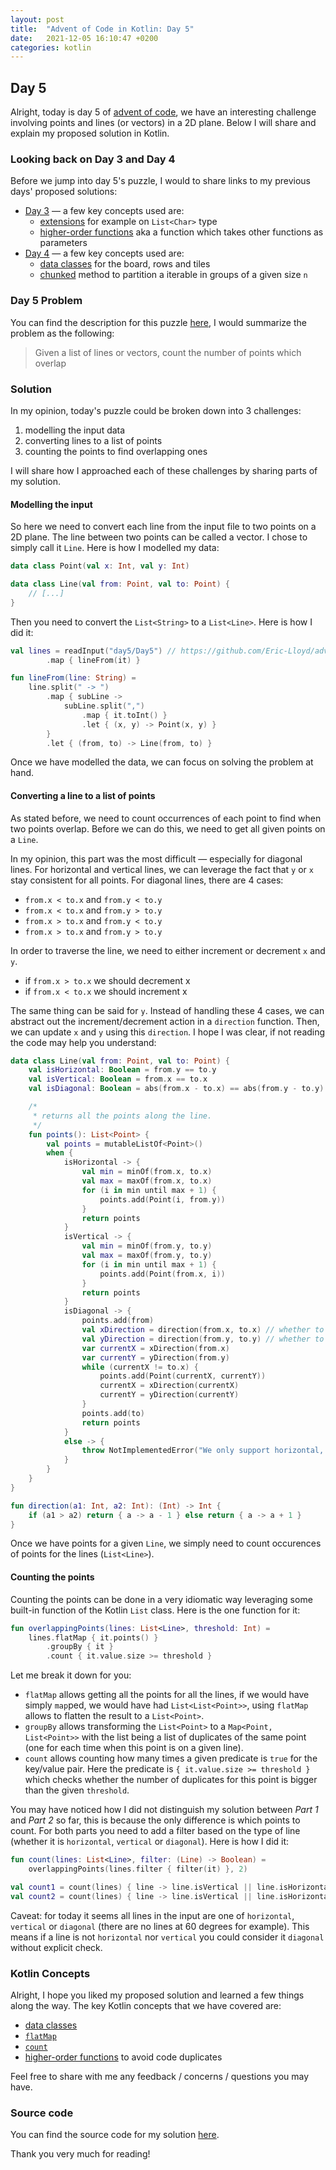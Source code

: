 ```yaml
---
layout: post
title:  "Advent of Code in Kotlin: Day 5"
date:   2021-12-05 16:10:47 +0200
categories: kotlin
---
```


## Day 5
Alright, today is day 5 of [advent of code](https://adventofcode.com/2021/), we have an interesting challenge involving points and lines (or vectors) in a 2D plane.
Below I will share and explain my proposed solution in Kotlin.

### Looking back on Day 3 and Day 4
Before we jump into day 5's puzzle, I would to share links to my previous days' proposed solutions:
* [Day 3](https://github.com/Eric-Lloyd/advent-of-code-kotlin/blob/main/src/day3/Day3.kt) — a few key concepts used are:
  * [extensions](https://kotlinlang.org/docs/extensions.html) for example on `List<Char>` type
  * [higher-order functions](https://kotlinlang.org/docs/lambdas.html) aka a function which takes other functions as parameters
* [Day 4](https://github.com/Eric-Lloyd/advent-of-code-kotlin/blob/main/src/day4/Day4.kt) — a few key concepts used are:
  * [data classes](https://kotlinlang.org/docs/data-classes.html) for the board, rows and tiles
  * [chunked](https://kotlinlang.org/api/latest/jvm/stdlib/kotlin.collections/chunked.html) method to partition a iterable in groups of a given size `n`

### Day 5 Problem
You can find the description for this puzzle [here](https://adventofcode.com/2021/day/5), I would summarize the problem as the following:
> Given a list of lines or vectors, count the number of points which overlap


### Solution
In my opinion, today's puzzle could be broken down into 3 challenges:
1. modelling the input data
2. converting lines to a list of points
3. counting the points to find overlapping ones

I will share how I approached each of these challenges by sharing parts of my solution.

#### Modelling the input
So here we need to convert each line from the input file to two points on a 2D plane.
The line between two points can be called a vector. I chose to simply call it `Line`. 
Here is how I modelled my data:
```kotlin
data class Point(val x: Int, val y: Int)

data class Line(val from: Point, val to: Point) {
    // [...]
}
```
Then you need to convert the `List<String>` to a `List<Line>`. Here is how I did it:
```kotlin
val lines = readInput("day5/Day5") // https://github.com/Eric-Lloyd/advent-of-code-kotlin/blob/main/src/utils/Utils.kt#L8
        .map { lineFrom(it) }

fun lineFrom(line: String) =
    line.split(" -> ")
        .map { subLine ->
            subLine.split(",")
                .map { it.toInt() }
                .let { (x, y) -> Point(x, y) }
        }
        .let { (from, to) -> Line(from, to) }
```
Once we have modelled the data, we can focus on solving the problem at hand.

#### Converting a line to a list of points
As stated before, we need to count occurrences of each point to find when two points overlap. 
Before we can do this, we need to get all given points on a `Line`.

In my opinion, this part was the most difficult — especially for diagonal lines.
For horizontal and vertical lines, we can leverage the fact that `y` or `x` stay consistent for all points.
For diagonal lines, there are 4 cases:
* `from.x < to.x` and `from.y < to.y` 
* `from.x < to.x` and `from.y > to.y` 
* `from.x > to.x` and `from.y < to.y` 
* `from.x > to.x` and `from.y > to.y`

In order to traverse the line, we need to either increment or decrement `x` and `y`. 
* if `from.x > to.x` we should decrement x
* if `from.x < to.x` we should increment x

The same thing can be said for `y`. Instead of handling these 4 cases, we can abstract out the increment/decrement action in a `direction` function. 
Then, we can update `x` and `y` using this `direction`.
I hope I was clear, if not reading the code may help you understand:
```kotlin
data class Line(val from: Point, val to: Point) {
    val isHorizontal: Boolean = from.y == to.y
    val isVertical: Boolean = from.x == to.x
    val isDiagonal: Boolean = abs(from.x - to.x) == abs(from.y - to.y)

    /*
     * returns all the points along the line.
     */
    fun points(): List<Point> {
        val points = mutableListOf<Point>()
        when {
            isHorizontal -> {
                val min = minOf(from.x, to.x)
                val max = maxOf(from.x, to.x)
                for (i in min until max + 1) {
                    points.add(Point(i, from.y))
                }
                return points
            }
            isVertical -> {
                val min = minOf(from.y, to.y)
                val max = maxOf(from.y, to.y)
                for (i in min until max + 1) {
                    points.add(Point(from.x, i))
                }
                return points
            }
            isDiagonal -> {
                points.add(from)
                val xDirection = direction(from.x, to.x) // whether to increment or decrement x when traversing the line
                val yDirection = direction(from.y, to.y) // whether to increment or decrement y when traversing the line
                var currentX = xDirection(from.x)
                var currentY = yDirection(from.y)
                while (currentX != to.x) {
                    points.add(Point(currentX, currentY))
                    currentX = xDirection(currentX)
                    currentY = yDirection(currentY)
                }
                points.add(to)
                return points
            }
            else -> {
                throw NotImplementedError("We only support horizontal, vertical or diagonal lines.")
            }
        }
    }
}

fun direction(a1: Int, a2: Int): (Int) -> Int {
    if (a1 > a2) return { a -> a - 1 } else return { a -> a + 1 }
}
```
Once we have points for a given `Line`, we simply need to count occurences of points for the lines (`List<Line>`).
#### Counting the points
Counting the points can be done in a very idiomatic way leveraging some built-in function of the Kotlin `List` class.
Here is the one function for it:
```kotlin
fun overlappingPoints(lines: List<Line>, threshold: Int) =
    lines.flatMap { it.points() }
        .groupBy { it }
        .count { it.value.size >= threshold }
```
Let me break it down for you:
* `flatMap` allows getting all the points for all the lines, if we would have simply `map`ped, we would have had `List<List<Point>>`, using `flatMap` allows to flatten the result to a `List<Point>`.
* `groupBy` allows transforming the `List<Point>` to a `Map<Point, List<Point>>` with the list being a list of duplicates of the same point (one for each time when this point is on a given line).
* `count` allows counting how many times a given predicate is `true` for the key/value pair. Here the predicate is `{ it.value.size >= threshold }` which checks whether the number of duplicates for this point is bigger than the given `threshold`.

You may have noticed how I did not distinguish my solution between _Part 1_ and _Part 2_ so far, this is because the only difference is which points to count. 
For both parts you need to add a filter based on the type of line (whether it is `horizontal`, `vertical` or `diagonal`).
Here is how I did it:
```kotlin
fun count(lines: List<Line>, filter: (Line) -> Boolean) =
    overlappingPoints(lines.filter { filter(it) }, 2)

val count1 = count(lines) { line -> line.isVertical || line.isHorizontal }
val count2 = count(lines) { line -> line.isVertical || line.isHorizontal || line.isDiagonal }
```
Caveat: for today it seems all lines in the input are one of `horizontal`, `vertical` or `diagonal` (there are no lines at 60 degrees for example).
This means if a line is not `horizontal` nor `vertical` you could consider it `diagonal` without explicit check.

### Kotlin Concepts 
Alright, I hope you liked my proposed solution and learned a few things along the way.
The key Kotlin concepts that we have covered are:
* [data classes](https://kotlinlang.org/docs/data-classes.html)
* [`flatMap` ](https://kotlinlang.org/api/latest/jvm/stdlib/kotlin.collections/flat-map.html) 
* [`count`](https://kotlinlang.org/api/latest/jvm/stdlib/kotlin.collections/count.html) 
* [higher-order functions](https://kotlinlang.org/docs/lambdas.html#higher-order-functions) to avoid code duplicates

Feel free to share with me any feedback / concerns / questions you may have.
### Source code
You can find the source code for my solution [here](https://github.com/Eric-Lloyd/advent-of-code-kotlin/tree/main/src/day5).

Thank you very much for reading! 
